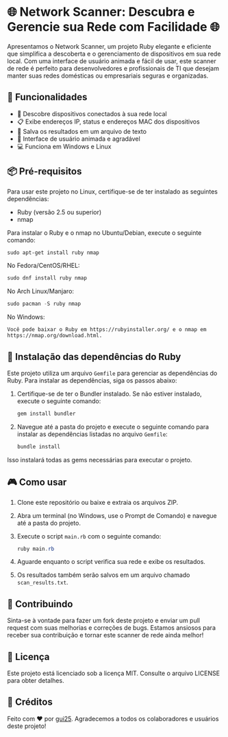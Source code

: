 # 🌐 Network Scanner: Descubra e Gerencie sua Rede com Facilidade 🌐

Apresentamos o Network Scanner, um projeto Ruby elegante e eficiente que simplifica a descoberta e o gerenciamento de dispositivos em sua rede local. Com uma interface de usuário animada e fácil de usar, este scanner de rede é perfeito para desenvolvedores e profissionais de TI que desejam manter suas redes domésticas ou empresariais seguras e organizadas.

## 🚀 Funcionalidades

- 🔎 Descobre dispositivos conectados à sua rede local
- 📋 Exibe endereços IP, status e endereços MAC dos dispositivos
- 💾 Salva os resultados em um arquivo de texto
- 🎨 Interface de usuário animada e agradável
- 💻 Funciona em Windows e Linux

## 📦 Pré-requisitos

Para usar este projeto no Linux, certifique-se de ter instalado as seguintes dependências:

- Ruby (versão 2.5 ou superior)
- nmap

Para instalar o Ruby e o nmap no Ubuntu/Debian, execute o seguinte comando:

```powershell
sudo apt-get install ruby nmap
```

No Fedora/CentOS/RHEL:

```powershell
sudo dnf install ruby nmap
```

No Arch Linux/Manjaro:

```powershell
sudo pacman -S ruby nmap
```

No Windows:

    Você pode baixar o Ruby em https://rubyinstaller.org/ e o nmap em https://nmap.org/download.html.

## 💎 Instalação das dependências do Ruby

Este projeto utiliza um arquivo `Gemfile` para gerenciar as dependências do Ruby. Para instalar as dependências, siga os passos abaixo:

1. Certifique-se de ter o Bundler instalado. Se não estiver instalado, execute o seguinte comando:

    ```powershell
    gem install bundler
    ```

2. Navegue até a pasta do projeto e execute o seguinte comando para instalar as dependências listadas no arquivo `Gemfile`:

    ```powershell
    bundle install
    ```

Isso instalará todas as gems necessárias para executar o projeto.

## 🎮 Como usar

1. Clone este repositório ou baixe e extraia os arquivos ZIP.

2. Abra um terminal (no Windows, use o Prompt de Comando) e navegue até a pasta do projeto.

3. Execute o script `main.rb` com o seguinte comando:

    ```powershell
    ruby main.rb
    ```

4. Aguarde enquanto o script verifica sua rede e exibe os resultados.

5. Os resultados também serão salvos em um arquivo chamado `scan_results.txt`.

## 🤝 Contribuindo

Sinta-se à vontade para fazer um fork deste projeto e enviar um pull request com suas melhorias e correções de bugs. Estamos ansiosos para receber sua contribuição e tornar este scanner de rede ainda melhor!

## 📄 Licença

Este projeto está licenciado sob a licença MIT. Consulte o arquivo LICENSE para obter detalhes.

## 💖 Créditos

Feito com ❤️ por [gui25](https://github.com/gui25). Agradecemos a todos os colaboradores e usuários deste projeto!
